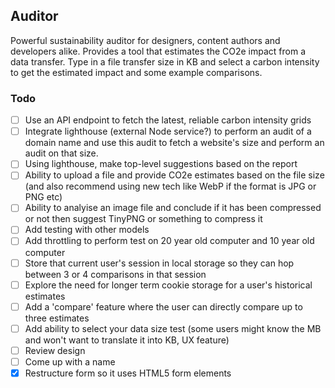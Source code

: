## Auditor

Powerful sustainability auditor for designers, content authors and developers alike. Provides a tool that estimates the CO2e impact from a data transfer. Type in a file transfer size in KB and select a carbon intensity to get the estimated impact and some example comparisons.

### Todo
- [ ] Use an API endpoint to fetch the latest, reliable carbon intensity grids
- [ ] Integrate lighthouse (external Node service?) to perform an audit of a domain name and use this audit to fetch a website's size and perform an audit on that size.
- [ ] Using lighthouse, make top-level suggestions based on the report
- [ ] Ability to upload a file and provide CO2e estimates based on the file size (and also recommend using new tech like WebP if the format is JPG or PNG etc)
- [ ] Ability to analyise an image file and conclude if it has been compressed or not then suggest TinyPNG or something to compress it
- [ ] Add testing with other models
- [ ] Add throttling to perform test on 20 year old computer and 10 year old computer
- [ ] Store that current user's session in local storage so they can hop between 3 or 4 comparisons in that session
- [ ] Explore the need for longer term cookie storage for a user's historical estimates
- [ ] Add a 'compare' feature where the user can directly compare up to three estimates
- [ ] Add ability to select your data size test (some users might know the MB and won't want to translate it into KB, UX feature)
- [ ] Review design
- [ ] Come up with a name
- [x] Restructure form so it uses HTML5 form elements